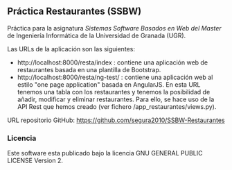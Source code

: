 ## Práctica Restaurantes (SSBW)

Práctica para la asignatura *Sistemas Software Basados en Web del Master* de Ingeniería Informática de la Universidad de Granada (UGR).

Las URLs de la aplicación son las siguientes:

- http://localhost:8000/resta/index : contiene una aplicación web de restaurantes basada en una plantilla de Bootstrap.
- http://localhost:8000/resta/ng-test/ : contiene una aplicación web al estilo "one page application" basada en AngularJS. En esta URL tenemos una tabla con los restaurantes y tenemos la posibilidad de añadir, modificar y eliminar restaurantes. Para ello, se hace uso de la API Rest que hemos creado (ver fichero /app_restaurantes/views.py).


URL repositorio GitHub: https://github.com/segura2010/SSBW-Restaurantes

### Licencia 

Este software esta publicado bajo la licencia GNU GENERAL PUBLIC LICENSE Version 2.